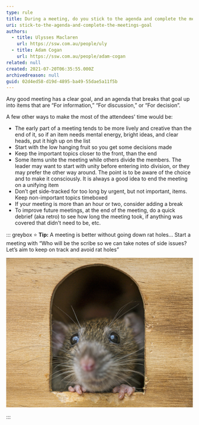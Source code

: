 ```yaml
---
type: rule
title: During a meeting, do you stick to the agenda and complete the meeting's goal?
uri: stick-to-the-agenda-and-complete-the-meetings-goal
authors:
  - title: Ulysses Maclaren
    url: https://ssw.com.au/people/uly
  - title: Adam Cogan
    url: https://ssw.com.au/people/adam-cogan
related: null
created: 2021-07-20T06:35:55.000Z
archivedreason: null
guid: 02d4ed58-d19d-4895-ba49-55dae5a11f5b
---
```

Any good meeting has a clear goal, and an agenda that breaks that goal up into items that are “For information,” “For discussion,” or “For decision”. 

<!--endintro-->

A few other ways to make the most of the attendees' time would be:

* The early part of a meeting tends to be more lively and creative than the end of it, so if an item needs mental energy, bright ideas, and clear heads, put it high up on the list
* Start with the low hanging fruit so you get some decisions made
* Keep the important topics closer to the front, than the end
* Some items unite the meeting while others divide the members. The leader may want to start with unity before entering into division, or they may prefer the other way around. The point is to be aware of the choice and to make it consciously. It is always a good idea to end the meeting on a unifying item
* Don’t get side-tracked for too long by urgent, but not important, items. Keep non-important topics timeboxed
* If your meeting is more than an hour or two, consider adding a break
* To improve future meetings, at the end of the meeting, do a quick debrief (aka retro) to see how long the meeting took, if anything was covered that didn't need to be, etc.

::: greybox
⭐ **Tip:** A meeting is better without going down rat holes... Start a meeting with 
“Who will be the scribe so we can take notes of side issues?  Let’s aim to keep on track and avoid rat holes”

![Figure: Don't go down rat holes](rathole.jpeg)

:::

